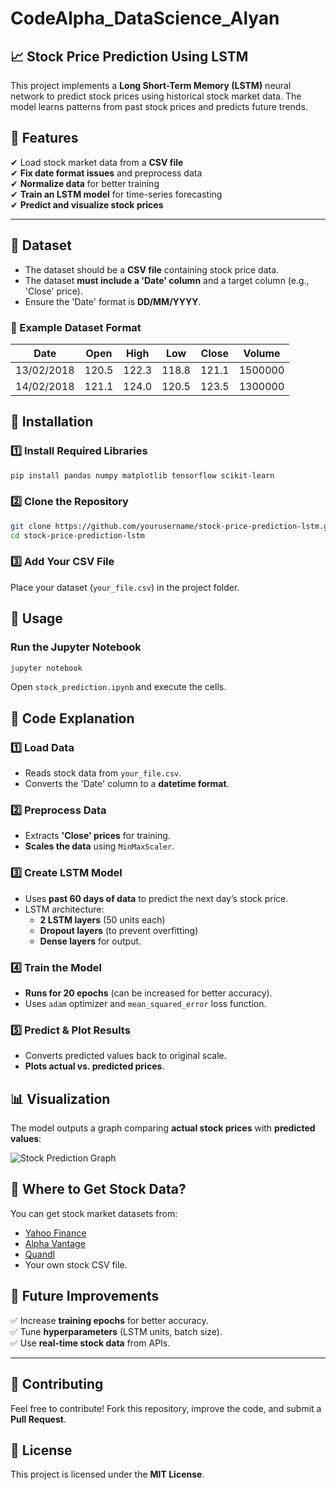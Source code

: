 # CodeAlpha_DataScience_Alyan

## **📈 Stock Price Prediction Using LSTM**
This project implements a **Long Short-Term Memory (LSTM)** neural network to predict stock prices using historical stock market data. The model learns patterns from past stock prices and predicts future trends.

## **📌 Features**
✔ Load stock market data from a **CSV file**  
✔ **Fix date format issues** and preprocess data  
✔ **Normalize data** for better training  
✔ **Train an LSTM model** for time-series forecasting  
✔ **Predict and visualize stock prices**  

---

## **📂 Dataset**
- The dataset should be a **CSV file** containing stock price data.  
- The dataset **must include a 'Date' column** and a target column (e.g., 'Close' price).  
- Ensure the 'Date' format is **DD/MM/YYYY**.  

### **📌 Example Dataset Format**
| Date       | Open  | High  | Low   | Close | Volume  |
|------------|-------|-------|-------|-------|---------|
| 13/02/2018 | 120.5 | 122.3 | 118.8 | 121.1 | 1500000 |
| 14/02/2018 | 121.1 | 124.0 | 120.5 | 123.5 | 1300000 |

## **🔧 Installation**
### **1️⃣ Install Required Libraries**
```bash
pip install pandas numpy matplotlib tensorflow scikit-learn
```
### **2️⃣ Clone the Repository**
```bash
git clone https://github.com/yourusername/stock-price-prediction-lstm.git
cd stock-price-prediction-lstm
```
### **3️⃣ Add Your CSV File**
Place your dataset (`your_file.csv`) in the project folder.

## **🚀 Usage**
### **Run the Jupyter Notebook**
```bash
jupyter notebook
```
Open `stock_prediction.ipynb` and execute the cells.

## **📜 Code Explanation**
### **1️⃣ Load Data**
- Reads stock data from `your_file.csv`.
- Converts the 'Date' column to a **datetime format**.

### **2️⃣ Preprocess Data**
- Extracts **'Close' prices** for training.
- **Scales the data** using `MinMaxScaler`.

### **3️⃣ Create LSTM Model**
- Uses **past 60 days of data** to predict the next day’s stock price.
- LSTM architecture:
  - **2 LSTM layers** (50 units each)
  - **Dropout layers** (to prevent overfitting)
  - **Dense layers** for output.

### **4️⃣ Train the Model**
- **Runs for 20 epochs** (can be increased for better accuracy).
- Uses `adam` optimizer and `mean_squared_error` loss function.

### **5️⃣ Predict & Plot Results**
- Converts predicted values back to original scale.
- **Plots actual vs. predicted prices**.

## **📊 Visualization**
The model outputs a graph comparing **actual stock prices** with **predicted values**:

![Stock Prediction Graph](https://your-image-url.com/graph.png)


## **📌 Where to Get Stock Data?**
You can get stock market datasets from:
- [Yahoo Finance](https://finance.yahoo.com/)
- [Alpha Vantage](https://www.alphavantage.co/)
- [Quandl](https://www.quandl.com/)
- Your own stock CSV file.

## **🔮 Future Improvements**
✅ Increase **training epochs** for better accuracy.  
✅ Tune **hyperparameters** (LSTM units, batch size).  
✅ Use **real-time stock data** from APIs.  

---

## **🤝 Contributing**
Feel free to contribute! Fork this repository, improve the code, and submit a **Pull Request**.  

## **📜 License**
This project is licensed under the **MIT License**. 
